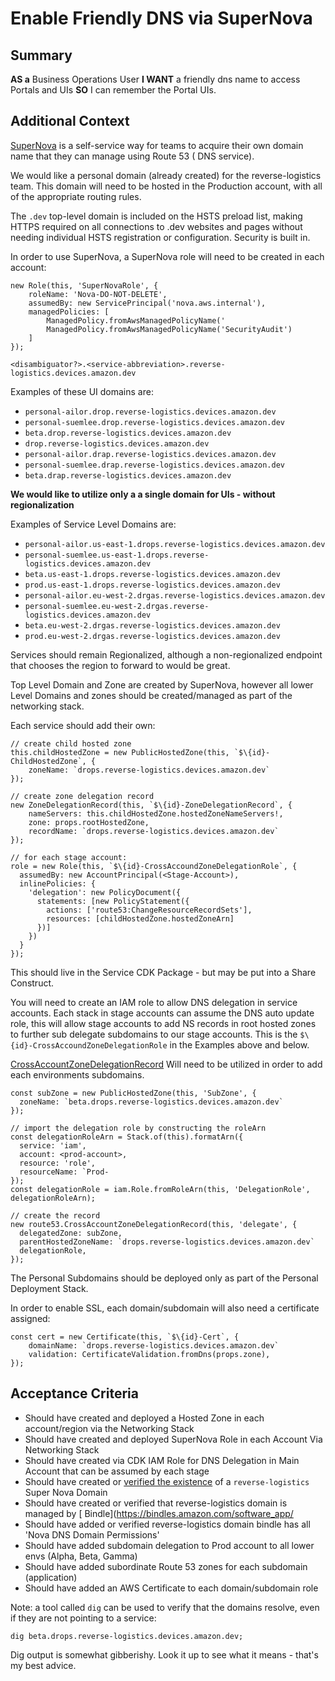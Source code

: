 
# Enable Friendly DNS via SuperNova
## Summary
[//]:# (This should be descriptive enough to frame the Story, at a high level, as well as include any additional resources needed to complete the Story.)

**AS a** Business Operations User
**I WANT** a friendly dns name to access Portals and UIs
**SO** I can remember the Portal UIs.

## Additional Context
[//]:# (This should be descriptive enough to frame the story as well as include any additional resources needed to accomplish the Story.)

[SuperNova](https://w.amazon.com/bin/view/SuperNova) is a self-service way for  teams to acquire their own domain name that they can manage using Route 53 ( DNS service).

We would like a personal domain (already created) for the reverse-logistics team. This domain will need to be hosted in the Production account, with all of the appropriate routing rules.

The `.dev` top-level domain is included on the HSTS preload list, making HTTPS required on all connections to .dev websites and pages without needing individual HSTS registration or configuration. Security is built in.

In order to use SuperNova, a SuperNova role will need to be created in each account:

```
new Role(this, 'SuperNovaRole', {
    roleName: 'Nova-DO-NOT-DELETE',
    assumedBy: new ServicePrincipal('nova.aws.internal'),
    managedPolicies: [
        ManagedPolicy.fromAwsManagedPolicyName('
        ManagedPolicy.fromAwsManagedPolicyName('SecurityAudit')
    ]
});
```

`<disambiguator?>.<service-abbreviation>.reverse-logistics.devices.amazon.dev`

Examples of these UI domains are:

* `personal-ailor.drop.reverse-logistics.devices.amazon.dev`
* `personal-suemlee.drop.reverse-logistics.devices.amazon.dev`
* `beta.drop.reverse-logistics.devices.amazon.dev`
* `drop.reverse-logistics.devices.amazon.dev`
* `personal-ailor.drap.reverse-logistics.devices.amazon.dev`
* `personal-suemlee.drap.reverse-logistics.devices.amazon.dev`
* `beta.drap.reverse-logistics.devices.amazon.dev`

**We would like to utilize only a a single domain for UIs - without regionalization**

Examples of Service Level Domains are:

* `personal-ailor.us-east-1.drops.reverse-logistics.devices.amazon.dev`
* `personal-suemlee.us-east-1.drops.reverse-logistics.devices.amazon.dev`
* `beta.us-east-1.drops.reverse-logistics.devices.amazon.dev`
* `prod.us-east-1.drops.reverse-logistics.devices.amazon.dev`
* `personal-ailor.eu-west-2.drgas.reverse-logistics.devices.amazon.dev`
* `personal-suemlee.eu-west-2.drgas.reverse-logistics.devices.amazon.dev`
* `beta.eu-west-2.drgas.reverse-logistics.devices.amazon.dev`
* `prod.eu-west-2.drgas.reverse-logistics.devices.amazon.dev`

Services should remain Regionalized, although a non-regionalized endpoint that chooses the region to forward to would be great.

Top Level Domain and Zone are created by SuperNova, however all lower Level Domains and zones should be created/managed as part of the networking stack.

Each service should add their own:
```
// create child hosted zone
this.childHostedZone = new PublicHostedZone(this, `$\{id}-ChildHostedZone`, {
    zoneName: `drops.reverse-logistics.devices.amazon.dev`
});

// create zone delegation record
new ZoneDelegationRecord(this, `$\{id}-ZoneDelegationRecord`, {
    nameServers: this.childHostedZone.hostedZoneNameServers!,
    zone: props.rootHostedZone,
    recordName: `drops.reverse-logistics.devices.amazon.dev`
});

// for each stage account:
role = new Role(this, `$\{id}-CrossAccoundZoneDelegationRole`, {
  assumedBy: new AccountPrincipal(<Stage-Account>),
  inlinePolicies: {
    'delegation': new PolicyDocument({
      statements: [new PolicyStatement({
        actions: ['route53:ChangeResourceRecordSets'],
        resources: [childHostedZone.hostedZoneArn]
      })]
    })
  }
});
```

This should live in the Service CDK Package - but may be put into a Share Construct.


You will need to create an IAM role to allow DNS delegation in service accounts. Each stack in stage accounts can assume the DNS auto update role, this will allow stage accounts to add NS records in root hosted zones to further sub delegate subdomains to our stage accounts. This is the `$\{id}-CrossAccoundZoneDelegationRole` in the Examples above and below.

[CrossAccountZoneDelegationRecord](https://docs.aws.amazon.com/cdk/api/v2/docs/aws-cdk-lib.aws_route53.CrossAccountZoneDelegationRecord.html) Will need to be utilized in order to add each environments subdomains.

```
const subZone = new PublicHostedZone(this, 'SubZone', {
  zoneName: `beta.drops.reverse-logistics.devices.amazon.dev`
});

// import the delegation role by constructing the roleArn
const delegationRoleArn = Stack.of(this).formatArn({
  service: 'iam',
  account: <prod-account>,
  resource: 'role',
  resourceName: `Prod-
});
const delegationRole = iam.Role.fromRoleArn(this, 'DelegationRole', delegationRoleArn);

// create the record
new route53.CrossAccountZoneDelegationRecord(this, 'delegate', {
  delegatedZone: subZone,
  parentHostedZoneName: `drops.reverse-logistics.devices.amazon.dev`
  delegationRole,
});
```

The Personal Subdomains should be deployed only as part of the Personal Deployment Stack.

In order to enable SSL, each domain/subdomain will also need a certificate assigned:

```
const cert = new Certificate(this, `$\{id}-Cert`, {
    domainName: `drops.reverse-logistics.devices.amazon.dev`
    validation: CertificateValidation.fromDns(props.zone),
});
```

## Acceptance Criteria
[//]:# (This is a very explicit list of everything that is required to be completed, in the past tense, to finish the story. Each line starts with 'should have'.)
[//]:# (Refer to https://w.amazon.com/bin/view/Users/ailor/UserStoriesandTickets#HOtherAcceptanceCriteriaformats for more information on Acceptance Criteria formats)

- Should have created and deployed a Hosted Zone in each account/region via the Networking Stack
- Should have created and deployed SuperNova Role in each Account Via Networking Stack
- Should have created via CDK IAM Role for DNS Delegation in Main Account that can be assumed by each stage
- Should have created or [verified the existence](https://bindles.amazon.com/resource/amzn1.bindle.resource.zfn5wnppxuof2g5ayfoq) of a `reverse-logistics` Super Nova Domain
- Should have created or verified that reverse-logistics domain is managed by [ Bindle](https://bindles.amazon.com/software_app/
- Should have added or verified reverse-logistics domain bindle has all 'Nova DNS Domain Permissions'
- Should have added subdomain delegation to Prod account to all lower envs (Alpha, Beta, Gamma)
- Should have added subordinate Route 53 zones for each subdomain (application)
- Should have added an AWS Certificate to each domain/subdomain role

Note: a tool called `dig` can be used to verify that the domains resolve, even if they are not pointing to a service:

```
dig beta.drops.reverse-logistics.devices.amazon.dev;
```

Dig output is somewhat gibberishy. Look it up to see what it means - that's my best advice.
